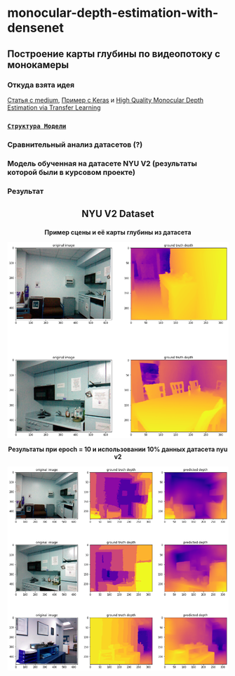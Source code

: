 # monocular-depth-estimation-with-densenet
## Построение карты глубины по видеопотоку с монокамеры
### Откуда взята идея
[Статья с medium](https://medium.com/mlearning-ai/monocular-depth-estimation-using-u-net-6f149fc34077), [Пример с Keras](https://keras.io/examples/vision/depth_estimation/) и [High Quality Monocular Depth Estimation via Transfer Learning](https://arxiv.org/pdf/1812.11941.pdf)

### [`Структура Модели`](https://github.com/vetasavitskaya/monocular-depth-estimation-with-densenet/blob/main/results/images/model_view.png)
### Сравнительный анализ датасетов (?)

### Модель обученная на датасете NYU V2 (результаты которой были в курсовом проекте)
### Результат
## <p align="center">NYU V2 Dataset</p>
**<p align="center">Пример сцены и её карты глубины из датасета</p>**
**<p align="center">![](https://github.com/vetasavitskaya/monocular-depth-estimation-with-densenet/blob/main/results/images/results_10_pct_10_epochs/example_10_pct_10_epochs.png)</p>**

**<p align="center">Результаты при epoch = 10 и использовании 10% данных датасета nyu v2</p>**

**<p align="center">![*NYU Dataset Results*](https://github.com/vetasavitskaya/monocular-depth-estimation-with-densenet/blob/main/results/images/results_10_pct_10_epochs/results_10_pct_10_epochs.png)</p>**
